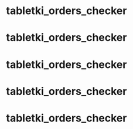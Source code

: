# tabletki_orders_checker
# tabletki_orders_checker
# tabletki_orders_checker
# tabletki_orders_checker
# tabletki_orders_checker
